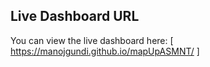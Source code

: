 ## Live Dashboard URL
You can view the live dashboard here: [ https://manojgundi.github.io/mapUpASMNT/ ]
